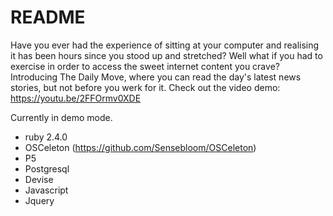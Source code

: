 # README


Have you ever had the experience of sitting at your computer and realising it has been hours since you stood up and stretched? Well what if you had to exercise in order to access the sweet internet content you crave? Introducing The Daily Move, where you can read the day's latest news stories, but not before you werk for it. Check out the video demo: https://youtu.be/2FFOrmv0XDE

Currently in demo mode.


* ruby 2.4.0
* OSCeleton (https://github.com/Sensebloom/OSCeleton)
* P5
* Postgresql
* Devise
* Javascript
* Jquery
